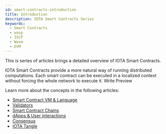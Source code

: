 ```yaml
---
id: smart-contracts-introduction
title: Introduction
description: IOTA Smart Contracts Series
keywords:
  - Smart Contracts
  - wasp
  - ISCP
  - Wasm
  - EVM
---
```


This is series of articles brings a detailed overview of IOTA Smart Contracts.

IOTA Smart Contracts provide a more natural way of running distributed computations. Each smart contract can be executed in a localized context without forcing the whole network to execute it.
Write Preview

Learn more about the concepts in the following articles:

- [Smart Contract VM & Language](02_VM-and-languages.md)
- [Validators](03_validators.md)
- [Smart Contract Chains](04_chains.md)
- [dApps & User interactions](05_dapps.md)
- [Consensus](06_consensus.md)
- [IOTA Tangle](07_tangle.md)
